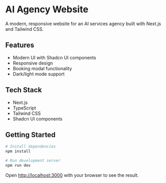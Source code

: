 # AI Agency Website

A modern, responsive website for an AI services agency built with Next.js and Tailwind CSS.

## Features

- Modern UI with Shadcn UI components
- Responsive design
- Booking modal functionality
- Dark/light mode support

## Tech Stack

- Next.js
- TypeScript
- Tailwind CSS
- Shadcn UI components

## Getting Started

```bash
# Install dependencies
npm install

# Run development server
npm run dev
```

Open [http://localhost:3000](http://localhost:3000) with your browser to see the result.